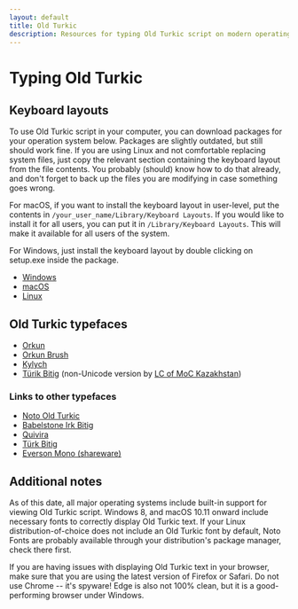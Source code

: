 ```yaml
---
layout: default
title: Old Turkic
description: Resources for typing Old Turkic script on modern operating systems. Including keyboard layouts and fonts.
---
```

# Typing Old Turkic 
## Keyboard layouts
To use Old Turkic script in your computer, you can download packages for your operation system below. Packages are slightly outdated, but still should work fine. If you are using Linux and not comfortable replacing system files, just copy the relevant section containing the keyboard layout from the file contents. You probably (should) know how to do that already, and don't forget to back up the files you are modifying in case something goes wrong.

For macOS, if you want to install the keyboard layout in user-level, put the contents in `/your_user_name/Library/Keyboard Layouts`. If you would like to install it for all users, you can put it in `/Library/Keyboard Layouts`. This will make it available for all users of the system.

For Windows, just install the keyboard layout by double clicking on setup.exe inside the package.
* [Windows](/oldTurkic/orkunwin.zip)
* [macOS](/oldTurkic/orkunmac.zip)
* [Linux](/oldTurkic/orkunlin.zip)

## Old Turkic typefaces
* [Orkun](/oldTurkic/Orkun-Regular.otf)
* [Orkun Brush](/oldTurkic/OrkunBrush-Regular.ttf)
* [Kylych](/oldTurkic/Kylych.otf)
* [Türik Bitig](/oldTurkic/Turik-Turik.ttf) (non-Unicode version by [LC of MoC Kazakhstan](http://bitig.org/?lang=e&mod=1))

### Links to other typefaces
* [Noto Old Turkic](https://www.google.com/get/noto/#sans-orkh)
* [Babelstone Irk Bitig](http://www.babelstone.co.uk/Fonts/IrkBitig.html)
* [Quivira](http://www.quivira-font.com)
* [Türk Bitig](https://www.turkbitig.com/gokturkcefont.html)
* [Everson Mono (shareware)](https://www.evertype.com/emono/)

## Additional notes
As of this date, all major operating systems include built-in support for viewing Old Turkic script. Windows 8, and macOS 10.11 onward include necessary fonts to correctly display Old Turkic text. If your Linux distribution-of-choice does not include an Old Turkic font by default, Noto Fonts are probably available through your distribution's package manager, check there first.

If you are having issues with displaying Old Turkic text in your browser, make sure that you are using the latest version of Firefox or Safari. Do not use Chrome -- it's spyware! Edge is also not 100% clean, but it is a good-performing browser under Windows.
